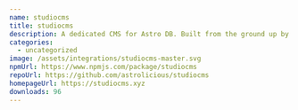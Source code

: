 ```yaml
---
name: studiocms
title: studiocms
description: A dedicated CMS for Astro DB. Built from the ground up by the Astro community.
categories:
  - uncategorized
image: /assets/integrations/studiocms-master.svg
npmUrl: https://www.npmjs.com/package/studiocms
repoUrl: https://github.com/astrolicious/studiocms
homepageUrl: https://studiocms.xyz
downloads: 96
---
```


